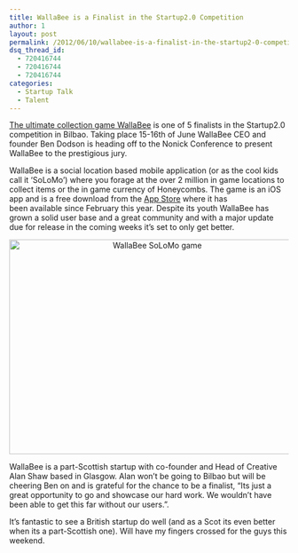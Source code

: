 ```yaml
---
title: WallaBee is a Finalist in the Startup2.0 Competition
author: 1
layout: post
permalink: /2012/06/10/wallabee-is-a-finalist-in-the-startup2-0-competition/
dsq_thread_id:
  - 720416744
  - 720416744
  - 720416744
categories:
  - Startup Talk
  - Talent
---
```

[The ultimate collection game WallaBee][1] is one of 5 finalists in the Startup2.0 competition in Bilbao. Taking place 15-16th of June WallaBee CEO and founder Ben Dodson is heading off to the Nonick Conference to present WallaBee to the prestigious jury.

WallaBee is a social location based mobile application (or as the cool kids call it &#8216;SoLoMo&#8217;) where you forage at the over 2 million in game locations to collect items or the in game currency of Honeycombs. The game is an iOS app and is a free download from the [App Store][2] where it has been available since February this year. Despite its youth WallaBee has grown a solid user base and a great community and with a major update due for release in the coming weeks it&#8217;s set to only get better.

<p style="text-align: center;">
  <a href="http://rookieoven.com/wp-content/uploads/2012/06/PIYOXv57.jpeg"><img class="aligncenter  wp-image-752" title="WallaBee-sticker" src="http://rookieoven.com/wp-content/uploads/2012/06/PIYOXv57.jpeg" alt="WallaBee SoLoMo game" width="518" height="387" /></a>
</p>

WallaBee is a part-Scottish startup with co-founder and Head of Creative Alan Shaw based in Glasgow. Alan won&#8217;t be going to Bilbao but will be cheering Ben on and is grateful for the chance to be a finalist, &#8220;Its just a great opportunity to go and showcase our hard work. We wouldn&#8217;t have been able to get this far without our users.&#8221;.

It&#8217;s fantastic to see a British startup do well (and as a Scot its even better when its a part-Scottish one). Will have my fingers crossed for the guys this weekend.

&nbsp;

 [1]: http://wallab.ee/ "SoLoMo Game WallaBee"
 [2]: http://itunes.apple.com/gb/app/wallabee/id479211430?mt=8 "WallaBee App Store page"
